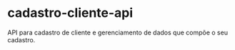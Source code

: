 # cadastro-cliente-api
API para cadastro de cliente e gerenciamento de dados que compõe o seu cadastro.
